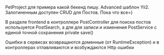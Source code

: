 PetProject для примера какой бекенд пишу.
Advanced шаблон Yii2.
Залогиненным доступен CRUD для Постов. Пока что все=)

В разделе frontend в контроллере PostController для поиска постов используется PostSearch, 
а для для записи и изменения PostService с единой точной сохранения private save()

Ошибки в сервисах возвращаются доменные (от RuntimeException) и в контроллерах отлавливаются и возбуждаются Http ошибки
